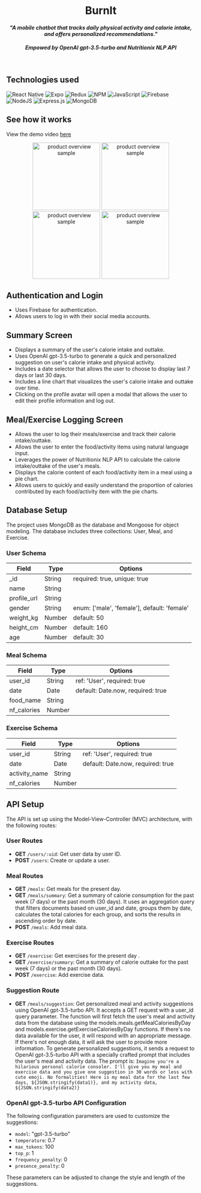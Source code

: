 <h1 align="center">
  <br>
    BurnIt
    <h4 align="center">
        <i>"A mobile chatbot that tracks daily physical activity and calorie intake, and offers personalized recommendations."</i>
      <br>
    </h4>
    <h4 align="center">
        <i>Empowed by OpenAI gpt-3.5-turbo and Nutritionix NLP API</i>
      <br>
    </h4>
    <br>
</h1>


## Technologies used

![React Native](https://img.shields.io/badge/react_native-%2320232a.svg?style=for-the-badge&logo=react&logoColor=%2361DAFB)
![Expo](https://img.shields.io/badge/expo-1C1E24?style=for-the-badge&logo=expo&logoColor=#D04A37)
![Redux](https://img.shields.io/badge/Redux-593D88?style=for-the-badge&logo=redux&logoColor=white)
![NPM](https://img.shields.io/badge/NPM-%23CB3837.svg?style=for-the-badge&logo=npm&logoColor=white)
![JavaScript](https://img.shields.io/badge/javascript-%23323330.svg?style=for-the-badge&logo=javascript&logoColor=%23F7DF1E)
![Firebase](https://img.shields.io/badge/Firebase-039BE5?style=for-the-badge&logo=Firebase&logoColor=white)
![NodeJS](https://img.shields.io/badge/node.js-6DA55F?style=for-the-badge&logo=node.js&logoColor=white)
![Express.js](https://img.shields.io/badge/express.js-%23404d59.svg?style=for-the-badge&logo=express&logoColor=%2361DAFB)
![MongoDB](https://img.shields.io/badge/MongoDB-%234ea94b.svg?style=for-the-badge&logo=mongodb&logoColor=white)

## See how it works
View the demo video [here](https://www.youtube.com/watch?v=McvzeZEbzJM)

<div align="center">
  
<img width="180" alt="product overview sample" src="https://user-images.githubusercontent.com/19434669/227030782-09274246-e384-4669-8bd9-3fd7e76e6e24.png">
<img width="180" alt="product overview sample" src="https://user-images.githubusercontent.com/19434669/227030998-39153b30-2593-4092-850c-c541481a4338.png">
<img width="180" alt="product overview sample" src="https://user-images.githubusercontent.com/19434669/227031136-89b32efe-ec33-4521-a756-20ed0a9380ef.png">
<img width="180" alt="product overview sample" src="https://user-images.githubusercontent.com/19434669/227031196-189cecae-e1ce-45a4-b50b-58e103dac7d1.png">
  
</div>


## Authentication and Login

<ul>
  <li>Uses Firebase for authentication.</li>
  <li>Allows users to log in with their social media accounts.</li>
</ul>


## Summary Screen

<ul>
  <li>Displays a summary of the user's calorie intake and outtake.</li>
  <li>Uses OpenAI gpt-3.5-turbo to generate a quick and personalized suggestion on user's calorie intake and physical activity.</li>
  <li>Includes a date selector that allows the user to choose to display last 7 days or last 30 days.</li>
  <li>Includes a line chart that visualizes the user's calorie intake and outtake over time.</li>
  <li>Clicking on the profile avatar will open a modal that allows the user to edit their profile information and log out.</li>  
</ul>


## Meal/Exercise Logging Screen
 
<ul>
  <li>Allows the user to log their meals/exercise and track their calorie intake/outtake.</li>
  <li>Allows the user to enter the food/activity items using natural language input.</li>
  <li>Leverages the power of Nutritionix NLP API to calculate the calorie intake/outtake of the user's meals.</li>
  <li>Displays the calorie content of each food/activity item in a meal using a pie chart.</li>  
  <li>Allows users to quickly and easily understand the proportion of calories contributed by each food/activity item with the pie charts.</li>  
</ul>

## Database Setup
The project uses MongoDB as the database and Mongoose for object modeling. The database includes three collections: User, Meal, and Exercise.

### User Schema
| Field       | Type   | Options                              |
|-------------|--------|--------------------------------------|
| _id         | String | required: true, unique: true         |
| name        | String |                                      |
| profile_url | String |                                      |
| gender      | String | enum: ['male', 'female'], default: 'female'   |
| weight_kg   | Number | default: 50                          |
| height_cm   | Number | default: 160                         |
| age         | Number | default: 30                          |

### Meal Schema
| Field       | Type   | Options                              |
|-------------|--------|--------------------------------------|
| user_id     | String | ref: 'User', required: true          |
| date        | Date   | default: Date.now, required: true    |
| food_name   | String |                                      |
| nf_calories | Number |                                      |

### Exercise Schema
| Field       | Type   | Options                              |
|-------------|--------|--------------------------------------|
| user_id     | String | ref: 'User', required: true          |
| date        | Date   | default: Date.now, required: true    |
| activity_name | String |                                    |
| nf_calories | Number |                                      |

## API Setup
The API is set up using the Model-View-Controller (MVC) architecture, with the following routes:

### User Routes

- **GET** `/users/:uid`: Get user data by user ID.
- **POST** `/users`: Create or update a user.

### Meal Routes

- **GET** `/meals`: Get meals for the present day.
- **GET** `/meals/summary`: Get a summary of calorie consumption for the past week (7 days) or the past month (30 days). It uses an aggregation query that filters documents based on user_id and date, groups them by date, calculates the total calories for each group, and sorts the results in ascending order by date.
- **POST** `/meals`: Add meal data.

### Exercise Routes

- **GET** `/exercise`: Get exercises for the present day .
- **GET** `/exercise/summary`: Get a summary of calorie outtake for the past week (7 days) or the past month (30 days).
- **POST** `/exercise`: Add exercise data.

### Suggestion Route

- **GET** `/meals/suggestion`: Get personalized meal and activity suggestions using OpenAI gpt-3.5-turbo API.
It accepts a GET request with a user_id query parameter. The function will first fetch the user's meal and activity data from the database using the models.meals.getMealCaloriesByDay and models.exercise.getExerciseCaloriesByDay functions.
If there's no data available for the user, it will respond with an appropriate message. If there's not enough data, it will ask the user to provide more information.
To generate personalized suggestions, it sends a request to OpenAI gpt-3.5-turbo API with a specially crafted prompt that includes the user's meal and activity data.
The prompt is:  `Imagine you're a hilarious personal calorie consoler. I'll give you my meal and exercise data and you give one suggestion in 30 words or less with cute emoji. No formalities! Here is my meal data for the last few days, ${JSON.stringify(data1)}, and my activity data, ${JSON.stringify(data2)}`

### OpenAI gpt-3.5-turbo API Configuration
The following configuration parameters are used to customize the suggestions:

  - `model`: "gpt-3.5-turbo"
  - `temperature`: 0.7
  - `max_tokens`: 100
  - `top_p`: 1
  - `frequency_penalty`: 0
  - `presence_penalty`: 0
  
These parameters can be adjusted to change the style and length of the suggestions.









